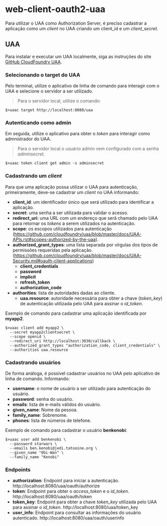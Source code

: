 # web-client-oauth2-uaa

Para utilizar o UAA como Authorization Server, &eacute; preciso cadastrar a aplica&ccedil;&atilde;o
como um _client_ no UAA criando um client_id e um _client_secret_.

## UAA
Para instalar e executar um UAA localmente, siga as instru&ccedil;&otilde;es do site [GitHub CloudFoundry UAA](https://github.com/cloudfoundry/uaa).

### Selecionando o target do UAA
Pelo terminal, utilize o aplicativo de linha de comando para interagir com o UAA e selecione o servidor a ser utilizado.

> Para o servidor local, utilize o comando:

    $>uaac target http://localhost:8080/uaa

### Autenticando como admin
Em seguida, utilize o aplicativo para obter o _token_ para interagir como admnistrador do UAA.
> Para o servidor local o usu&aacute;rio admin vem configurado com a senha _adminsecret_.

    $>uaac token client get admin -s adminsecret

### Cadastrando um _client_
Para que uma aplica&ccedil;&atilde;o possa utilizar o UAA para autentica&ccedil;&atilde;o, primeiramente, deve-se cadastrar um _client_ no UAA informando:
* **client_id**: um identificador &uacute;nico que ser&aacute; utilizado para identificar a aplica&ccedil;&atilde;o.
* **secret**: uma senha a ser utilizada para validar o acesso.
* **redirect_uri**: uma URL com um endere&ccedil;o que ser&atilde; chamado pelo UAA para retornar os _tokens_ a serem utilizados na autentica&ccedil;&atilde;o.
* **scope**: os escopos utilizados para autentica&ccedil;&atilde;o (https://github.com/cloudfoundry/uaa/blob/master/docs/UAA-APIs.rst#scopes-authorized-by-the-uaa).
* **authorized_grant_types**: uma lista separada por v&iacute;rgulas dos tipos de permiss&otilde;es requeridas pela aplica&ccedil;&atilde;o. (https://github.com/cloudfoundry/uaa/blob/master/docs/UAA-Security.md#oauth-client-applications)
  * **client_credentials**
  * **password**
  * **implicit**
  * **refresh_token**
  * **authorization_code**
* **authorities**: lista de autoridades dadas ao cliente.
  * **uaa.resource**: autoridade necess&aacute;ria para obter a chave (_token_key_) de autentica&ccedil;&atilde;o utilizada pelo UAA para assinar o _id_token_.

Exemplo de comando para cadastrar uma aplica&ccedil;&atilde;o identificada por **myapp2**.

    $>uaac client add myapp2 \
      --secret myapp2clientsecret \
      --scope openid \
      --redirect_uri http://localhost:3030/callback \
      --authorized_grant_types "authorization_code, client_credentials" \
      --authorities uaa.resource

### Cadastrando usu&aacute;rios
De forma an&aacute;loga, &eacute; poss&iacute;vel cadastrar usu&aacute;rios no UAA pelo aplicativo de linha de comando.
Informando:
* **username**: o nome de usu&aacute;rio a ser utilizado para autentica&ccedil;&atilde;o do usu&aacute;rio.
* **password**: senha do usu&aacute;rio.
* **emails**: lista de e-mails v&aacute;lidos do usu&aacute;rio.
* **given_name**: Nome da pessoa.
* **family_name**: Sobrenome.
* **phones**: lista de n&uacute;meros de telefone.

Exemplo de comando para cadastrar o usu&aacute;rio **benkenobi**:

    $>uaac user add benkenobi \
      --password starwars \
      --emails ben.kenobi@jedi.tatooine.org \
      --given_name "Obi-Wan" \
      --family_name "Kenobi"

### Endpoints

* **authorization**: Endpoint para iniciar a autentica&ccedil;&atilde;o.
    http://localhost:8080/uaa/oauth/authorize
* **token**: Endpoint para obter o _access_token_ e o _id_token_.
    http://localhost:8080/uaa/oauth/token
* **token_key**: Endpoint para obter a chave _token_key_ utilizada pelo UAA para assinar o _id_token_.
    http://localhost:8080/uaa/token_key
* **user_info**: Endpoint para consultar as informa&ccedil;&otilde;es do usu&aacute;rio autenticado.
    http://localhost:8080/uaa/oauth/userinfo












